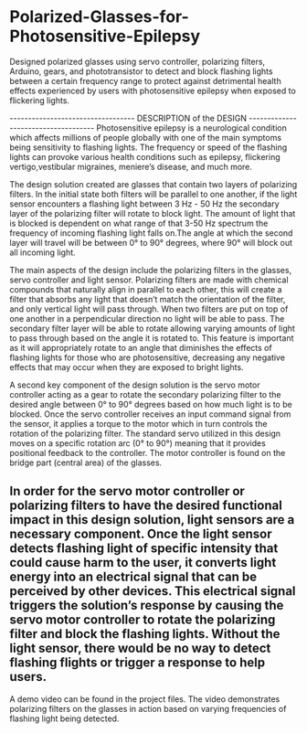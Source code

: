 # Polarized-Glasses-for-Photosensitive-Epilepsy
Designed polarized glasses using servo controller, polarizing filters, Arduino, gears, and phototransistor to detect and block flashing lights between a certain frequency range to protect against detrimental health effects experienced by users with photosensitive epilepsy when exposed to flickering lights.


---------------------------------- DESCRIPTION of the DESIGN ------------------------------------
  Photosensitive epilepsy is a neurological condition which affects millions of people globally with one of the main symptoms being sensitivity to flashing lights. The frequency or speed of the flashing lights can provoke various health conditions such as epilepsy, flickering vertigo,vestibular migraines, meniere’s disease, and much more.

  The design solution created are glasses that contain two layers of polarizing filters. In the initial state both filters will be parallel to one another, if the light sensor encounters a flashing light between 3 Hz - 50 Hz the secondary layer of the polarizing filter will rotate to block light. The amount of light that is blocked is dependent on what range of that 3-50 Hz spectrum the frequency of incoming flashing light falls on.The angle at which the second layer will travel will be between 0° to 90° degrees, where 90° will block out all incoming light.  

  The main aspects of the design include the polarizing filters in the glasses, servo controller and light sensor. Polarizing filters are made with chemical compounds that naturally align in parallel to each other, this will create a filter that absorbs any light that doesn’t match the orientation of the filter, and only vertical light will pass through. When two filters are put on top of one another in a perpendicular direction no light will be able to pass. The secondary filter layer will be able to rotate allowing varying amounts of light to pass through based on the angle it is rotated to. This feature is important as it will appropriately rotate to an angle that diminishes the effects of flashing lights for those who 	are photosensitive, decreasing any negative effects that may occur when they are exposed to bright lights. 

  A second key component of the design solution is the servo motor controller acting as a gear to rotate the secondary polarizing filter to the desired angle between 0° to 90° degrees based on how much light is to be blocked. Once the servo controller receives an input command signal from the sensor, it applies a torque to the motor which in turn controls the rotation of the polarizing filter. The standard servo utilized in this design moves on a specific rotation arc (0° to 90°) meaning that it provides positional feedback to the controller.  The motor controller is found on the bridge part (central area) of the glasses. 

  In order for the servo motor controller or polarizing filters to have the desired functional impact in this design solution, light sensors are a necessary component. Once the light sensor detects flashing light of specific intensity that could cause harm to the user, it converts light energy into an electrical signal that can be perceived by other devices. This electrical signal triggers the solution’s response by causing the servo motor controller to rotate the polarizing filter and block the flashing lights. Without the light sensor, there would be no way to detect flashing flights or trigger a response to help users.
--------------------------------------------------------

A demo video can be found in the project files. The video demonstrates polarizing filters on the glasses in action based on varying frequencies of flashing light being detected.

